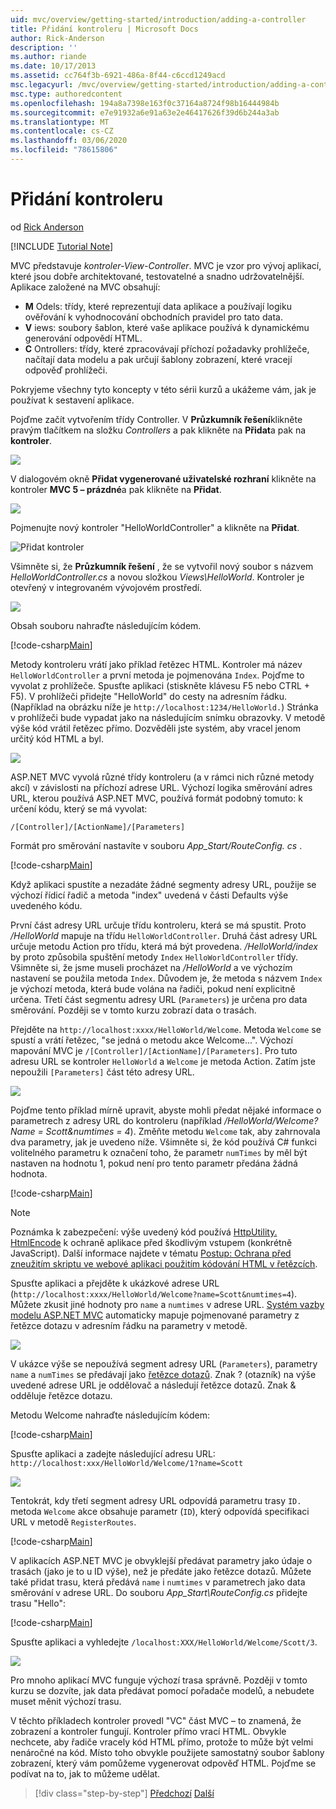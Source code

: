 ```yaml
---
uid: mvc/overview/getting-started/introduction/adding-a-controller
title: Přidání kontroleru | Microsoft Docs
author: Rick-Anderson
description: ''
ms.author: riande
ms.date: 10/17/2013
ms.assetid: cc764f3b-6921-486a-8f44-c6ccd1249acd
msc.legacyurl: /mvc/overview/getting-started/introduction/adding-a-controller
msc.type: authoredcontent
ms.openlocfilehash: 194a8a7398e163f0c37164a8724f98b16444984b
ms.sourcegitcommit: e7e91932a6e91a63e2e46417626f39d6b244a3ab
ms.translationtype: MT
ms.contentlocale: cs-CZ
ms.lasthandoff: 03/06/2020
ms.locfileid: "78615806"
---
```

# <a name="adding-a-controller"></a>Přidání kontroleru

od [Rick Anderson](https://twitter.com/RickAndMSFT)

[!INCLUDE [Tutorial Note](index.md)]

MVC představuje *kontroler-View-Controller*. MVC je vzor pro vývoj aplikací, které jsou dobře architektované, testovatelné a snadno udržovatelnější. Aplikace založené na MVC obsahují:

- **M** Odels: třídy, které reprezentují data aplikace a používají logiku ověřování k vyhodnocování obchodních pravidel pro tato data.
- **V** iews: soubory šablon, které vaše aplikace používá k dynamickému generování odpovědí HTML.
- **C** Ontrollers: třídy, které zpracovávají příchozí požadavky prohlížeče, načítají data modelu a pak určují šablony zobrazení, které vracejí odpověď prohlížeči.

Pokryjeme všechny tyto koncepty v této sérii kurzů a ukážeme vám, jak je používat k sestavení aplikace.

Pojďme začít vytvořením třídy Controller. V **Průzkumník řešení**klikněte pravým tlačítkem na složku *Controllers* a pak klikněte na **Přidat**a pak na **kontroler**.

![](adding-a-controller/_static/image1.png)

V dialogovém okně **Přidat vygenerované uživatelské rozhraní** klikněte na kontroler **MVC 5 – prázdné**a pak klikněte na **Přidat**.

![](adding-a-controller/_static/image2.png)  

Pojmenujte nový kontroler "HelloWorldController" a klikněte na **Přidat**.

![Přidat kontroler](adding-a-controller/_static/image3.png)

Všimněte si, že **Průzkumník řešení** , že se vytvořil nový soubor s názvem *HelloWorldController.cs* a novou složkou *Views\HelloWorld*. Kontroler je otevřený v integrovaném vývojovém prostředí.

![](adding-a-controller/_static/image4.png)

Obsah souboru nahraďte následujícím kódem.

[!code-csharp[Main](adding-a-controller/samples/sample1.cs)]

Metody kontroleru vrátí jako příklad řetězec HTML. Kontroler má název `HelloWorldController` a první metoda je pojmenována `Index`. Pojďme to vyvolat z prohlížeče. Spusťte aplikaci (stiskněte klávesu F5 nebo CTRL + F5). V prohlížeči přidejte &quot;HelloWorld&quot; do cesty na adresním řádku. (Například na obrázku níže je `http://localhost:1234/HelloWorld.`) Stránka v prohlížeči bude vypadat jako na následujícím snímku obrazovky. V metodě výše kód vrátil řetězec přímo. Dozvěděli jste systém, aby vracel jenom určitý kód HTML a byl.

![](adding-a-controller/_static/image5.png)

ASP.NET MVC vyvolá různé třídy kontroleru (a v rámci nich různé metody akcí) v závislosti na příchozí adrese URL. Výchozí logika směrování adres URL, kterou používá ASP.NET MVC, používá formát podobný tomuto: k určení kódu, který se má vyvolat:

`/[Controller]/[ActionName]/[Parameters]`

Formát pro směrování nastavíte v souboru *App\_Start/RouteConfig. cs* .

[!code-csharp[Main](adding-a-controller/samples/sample2.cs?highlight=7-8)]

Když aplikaci spustíte a nezadáte žádné segmenty adresy URL, použije se výchozí řídicí řadič a metoda "index" uvedená v části Defaults výše uvedeného kódu.

První část adresy URL určuje třídu kontroleru, která se má spustit. Proto */HelloWorld* mapuje na třídu `HelloWorldController`. Druhá část adresy URL určuje metodu Action pro třídu, která má být provedena. */HelloWorld/index* by proto způsobila spuštění metody `Index` `HelloWorldController` třídy. Všimněte si, že jsme museli procházet na */HelloWorld* a ve výchozím nastavení se použila metoda `Index`. Důvodem je, že metoda s názvem `Index` je výchozí metoda, která bude volána na řadiči, pokud není explicitně určena. Třetí část segmentu adresy URL (`Parameters`) je určena pro data směrování. Později se v tomto kurzu zobrazí data o trasách.

Přejděte na `http://localhost:xxxx/HelloWorld/Welcome`. Metoda `Welcome` se spustí a vrátí řetězec, &quot;se jedná o metodu akce Welcome...&quot;. Výchozí mapování MVC je `/[Controller]/[ActionName]/[Parameters]`. Pro tuto adresu URL se kontroler `HelloWorld` a `Welcome` je metoda Action. Zatím jste nepoužili `[Parameters]` část této adresy URL.

![](adding-a-controller/_static/image6.png)

Pojďme tento příklad mírně upravit, abyste mohli předat nějaké informace o parametrech z adresy URL do kontroleru (například */HelloWorld/Welcome? Name = Scott&amp;numtimes = 4*). Změňte metodu `Welcome` tak, aby zahrnovala dva parametry, jak je uvedeno níže. Všimněte si, že kód používá C# funkci volitelného parametru k označení toho, že parametr `numTimes` by měl být nastaven na hodnotu 1, pokud není pro tento parametr předána žádná hodnota.

[!code-csharp[Main](adding-a-controller/samples/sample3.cs)]

> [!NOTE]
> Poznámka k zabezpečení: výše uvedený kód používá [HttpUtility. HtmlEncode](https://msdn.microsoft.com/library/ee360286(v=vs.110).aspx) k ochraně aplikace před škodlivým vstupem (konkrétně JavaScript). Další informace najdete v tématu [Postup: Ochrana před zneužitím skriptu ve webové aplikaci použitím kódování HTML v řetězcích](https://msdn.microsoft.com/library/a2a4yykt(v=vs.100).aspx).

 Spusťte aplikaci a přejděte k ukázkové adrese URL (`http://localhost:xxxx/HelloWorld/Welcome?name=Scott&numtimes=4`). Můžete zkusit jiné hodnoty pro `name` a `numtimes` v adrese URL. [Systém vazby modelu ASP.NET MVC](http://odetocode.com/Blogs/scott/archive/2009/04/27/6-tips-for-asp-net-mvc-model-binding.aspx) automaticky mapuje pojmenované parametry z řetězce dotazu v adresním řádku na parametry v metodě.

![](adding-a-controller/_static/image7.png)

V ukázce výše se nepoužívá segment adresy URL (`Parameters`), parametry `name` a `numTimes` se předávají jako [řetězce dotazů](http://en.wikipedia.org/wiki/Query_string). Znak ? (otazník) na výše uvedené adrese URL je oddělovač a následují řetězce dotazů. Znak &amp; odděluje řetězce dotazu.

Metodu Welcome nahraďte následujícím kódem:

[!code-csharp[Main](adding-a-controller/samples/sample4.cs)]

Spusťte aplikaci a zadejte následující adresu URL: `http://localhost:xxx/HelloWorld/Welcome/1?name=Scott`

![](adding-a-controller/_static/image8.png)

Tentokrát, kdy třetí segment adresy URL odpovídá parametru trasy `ID.` metoda `Welcome` akce obsahuje parametr (`ID`), který odpovídá specifikaci URL v metodě `RegisterRoutes`.

[!code-csharp[Main](adding-a-controller/samples/sample5.cs?highlight=7)]

V aplikacích ASP.NET MVC je obvyklejší předávat parametry jako údaje o trasách (jako je to u ID výše), než je předáte jako řetězce dotazů. Můžete také přidat trasu, která předává `name` i `numtimes` v parametrech jako data směrování v adrese URL. Do souboru *App\_Start\RouteConfig.cs* přidejte trasu "Hello":

[!code-csharp[Main](adding-a-controller/samples/sample6.cs?highlight=13-16)]

Spusťte aplikaci a vyhledejte `/localhost:XXX/HelloWorld/Welcome/Scott/3`.

![](adding-a-controller/_static/image9.png)

Pro mnoho aplikací MVC funguje výchozí trasa správně. Později v tomto kurzu se dozvíte, jak data předávat pomocí pořadače modelů, a nebudete muset měnit výchozí trasu.

V těchto příkladech kontroler provedl &quot;VC&quot; část MVC – to znamená, že zobrazení a kontroler fungují. Kontroler přímo vrací HTML. Obvykle nechcete, aby řadiče vracely kód HTML přímo, protože to může být velmi nenáročné na kód. Místo toho obvykle použijete samostatný soubor šablony zobrazení, který vám pomůžeme vygenerovat odpověď HTML. Pojďme se podívat na to, jak to můžeme udělat.

> [!div class="step-by-step"]
> [Předchozí](getting-started.md)
> [Další](adding-a-view.md)
